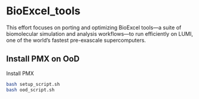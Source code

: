 # BioExcel_tools
This effort focuses on porting and optimizing BioExcel tools—a suite of biomolecular simulation and analysis workflows—to run efficiently on LUMI, one of the world’s fastest pre-exascale supercomputers.


## Install PMX on OoD

Install PMX 
```bash
bash setup_script.sh
bash ood_script.sh
```
